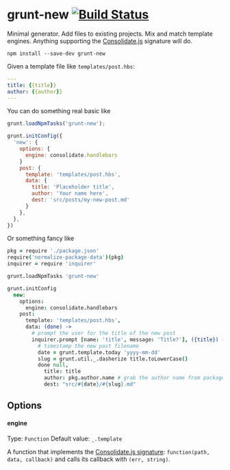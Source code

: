 grunt-new [![Build Status](https://travis-ci.org/hurrymaplelad/grunt-new.png)](https://travis-ci.org/hurrymaplelad/grunt-new)
=========

Minimal generator. Add files to existing projects. Mix and match template engines.  Anything supporting the [Consolidate.js](https://github.com/visionmedia/consolidate.js/) signature will do.

```shell
npm install --save-dev grunt-new
```

Given a template file like `templates/post.hbs`:
```yaml
---
title: {{title}}
author: {{author}}
---
```

You can do something real basic like

```js
grunt.loadNpmTasks('grunt-new');

grunt.initConfig({
  'new': {
    options: {
      engine: consolidate.handlebars
    }
    post: {
      template: 'templates/post.hbs',
      data: {
        title: 'Placeholder title',
        author: 'Your name here',
        dest: 'src/posts/my-new-post.md'
      }
    },
  },
})
```

Or something fancy like

```coffee
pkg = require './package.json'
require('normalize-package-data')(pkg)
inquirer = require 'inquirer'

grunt.loadNpmTasks 'grunt-new'

grunt.initConfig
  new:
    options:
      engine: consolidate.handlebars
    post:
      template: 'templates/post.hbs',
      data: (done) ->
        # prompt the user for the title of the new post
        inquirer.prompt [name: 'title', message: 'Title?'], ({title}) ->
          # timestamp the new post filename
          date = grunt.template.today 'yyyy-mm-dd'
          slug = grunt.util._.dasherize title.toLowerCase()
          done null,
            title: title
            author: pkg.author.name # grab the author name from package.json
            dest: "src/#{date}/#{slug}.md"
```


## Options

#### engine
Type: `Function`
Default value: `_.template`

A function that implements the [Consolidate.js signature](https://github.com/visionmedia/consolidate.js/#api): `function(path, data, callback)` and
calls its callback with `(err, string)`.
